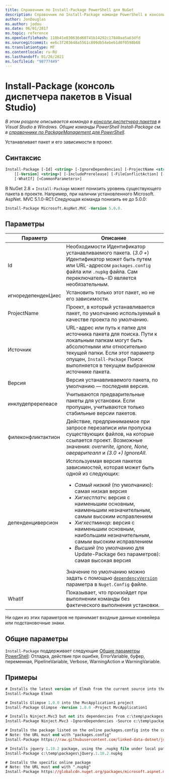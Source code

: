 ```yaml
---
title: Справочник по Install-Package PowerShell для NuGet
description: Справочник по Install-Package команде PowerShell в консоли диспетчера пакетов NuGet в Visual Studio.
author: JonDouglas
ms.author: jodou
ms.date: 06/01/2017
ms.topic: reference
ms.openlocfilehash: 110b41e830636d60741b14292c17840aa5a63dfd
ms.sourcegitcommit: ee6c3f203648a5561c809db54ebeb1d0f0598b68
ms.translationtype: MT
ms.contentlocale: ru-RU
ms.lasthandoff: 01/26/2021
ms.locfileid: "98777449"
---
```

# <a name="install-package-package-manager-console-in-visual-studio"></a>Install-Package (консоль диспетчера пакетов в Visual Studio)

*В этом разделе описывается команда в [консоли диспетчера пакетов](../../consume-packages/install-use-packages-powershell.md) в Visual Studio в Windows. Общие команды PowerShell Install-Package см. в [справочнике по PackageManagement для PowerShell](/powershell/module/packagemanagement/?view=powershell-6).*

Устанавливает пакет и его зависимости в проект.

## <a name="syntax"></a>Синтаксис

```ps
Install-Package [-Id] <string> [-IgnoreDependencies] [-ProjectName <string>] [[-Source] <string>] 
    [[-Version] <string>] [-IncludePrerelease] [-FileConflictAction] [-DependencyVersion]
    [-WhatIf] [<CommonParameters>]
```

В NuGet 2.8 + `Install-Package` может понизить уровень существующего пакета в проекте. Например, при наличии установленного Microsoft. AspNet. MVC 5.1.0-RC1 Следующая команда понизить ее до 5.0.0:

```ps
Install-Package Microsoft.AspNet.MVC -Version 5.0.0.
```

## <a name="parameters"></a>Параметры

| Параметр | Описание |
| --- | --- |
| Id | Необходимости Идентификатор устанавливаемого пакета. (*3.0 +*) Идентификатор может быть путем или URL-адресом `packages.config` файла или `.nupkg` файла. Сам переключатель-ID является необязательным. |
| игноредепенденЦиес | Установить только этот пакет, но не его зависимости. |
| ProjectName | Проект, в который устанавливается пакет, по умолчанию используемый в качестве проекта по умолчанию. |
| Источник | URL-адрес или путь к папке для источника пакета для поиска. Пути к локальным папкам могут быть абсолютными или относительно текущей папки. Если этот параметр опущен, `Install-Package` Поиск выполняется в текущем выбранном источнике пакета. |
| Версия | Версия устанавливаемого пакета, по умолчанию — последняя версия. |
| инклудепререлеасе | Учитываются предварительные пакеты для установки. Если пропущен, учитываются только стабильные версии пакетов. |
| филеконфликтактион | Действие, предпринимаемое при запросе перезаписи или пропуска существующих файлов, на которые ссылается проект. Возможные значения: *overwrite, ignore, None, овервритеалл* и *(3.0 +)* *IgnoreAll*. |
| депенденциверсион | Используемая версия пакетов зависимостей, которая может быть одной из следующих:<br/><ul><li>*Самый низкий* (по умолчанию): самая низкая версия</li><li>*Хигхестпатч*: версия с наименьшим основным, наименьшим незначительным, самым высоким исправлением</li><li>*Хигхестминор*: версия с наименьшим основным, наибольшим незначительным, самым высоким исправлением</li><li>*Высший* (по умолчанию для Update-Package без параметров): самая высокая версия</li></ul>Значение по умолчанию можно задать с помощью [`dependencyVersion`](../nuget-config-file.md#config-section) параметра в `Nuget.Config` файле. |
| WhatIf | Показывает, что произойдет при выполнении команды без фактического выполнения установки. |

Ни один из этих параметров не принимает входные данные конвейера или подстановочные знаки.

## <a name="common-parameters"></a>Общие параметры

`Install-Package` поддерживает следующие [Общие параметры PowerShell](/powershell/module/microsoft.powershell.core/about/about_commonparameters): Отладка, действие при ошибке, ErrorVariable, буфер, переменная, PipelineVariable, Verbose, WarningAction и WarningVariable.

## <a name="examples"></a>Примеры

```ps
# Installs the latest version of Elmah from the current source into the default project
Install-Package Elmah

# Installs Glimpse 1.0.0 into the MvcApplication1 project
Install-Package Glimpse -Version 1.0.0 -Project MvcApplication1

# Installs Ninject.Mvc3 but not its dependencies from c:\temp\packages
Install-Package Ninject.Mvc3 -IgnoreDependencies -Source c:\temp\packages

# Installs the package listed on the online packages.config into the current project
# Note: the URL must end with "packages.config"
Install-Package https://raw.githubusercontent.com/linked-data-dotnet/json-ld.net/master/.nuget/packages.config

# Installs jquery 1.10.2 package, using the .nupkg file under local path of c:\temp\packages
Install-Package c:\temp\packages\jQuery.1.10.2.nupkg

# Installs the specific online package
# Note: the URL must end with ".nupkg"
Install-Package https://globalcdn.nuget.org/packages/microsoft.aspnet.mvc.5.2.3.nupkg
```